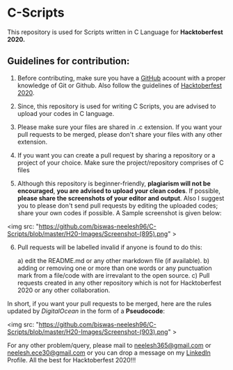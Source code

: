 # C-Scripts
 This repository is used for Scripts written in C Language for **Hacktoberfest 2020.**
## Guidelines for contribution:

1) Before contributing, make sure you have a [GitHub](https://github.com) acoount with a proper knowledge of Git or Github. Also follow the guidelines of [Hacktoberfest 2020](https://hacktoberfest.digitalocean.com/faq).

2) Since, this repository is used for writing C Scripts, you are advised to upload your codes in C language.

3) Please make sure your files are shared in .c extension. If you want your pull requests to be merged, please don't share your files with any other extension.   

4) If you want you can create a pull request by sharing a repository or a project of your choice. Make sure the project/repository comprises of C files

5) Although this repository is beginner-friendly, **plagiarism will not be encouraged**, **you are advised to upload your clean codes**. If possible, **please share the screenshots of your editor and output**.  Also I suggest you to please don't send pull requests by editing the uploaded codes; share your own codes if possible. A Sample screenshot is given below:
 
<img src: "https://github.com/biswas-neelesh96/C-Scripts/blob/master/H20-Images/Screenshot-(895).png" >


6) Pull requests will be labelled invalid if anyone is found to do this:

	a) edit the README.md or any other markdown file (if available).
	b) adding or removing one or more than one words or any punctuation mark from a file/code with are irrevalant to the open source.
	c) Pull requests created in any other repository which is not for Hacktoberfest 2020 or  any other collaboration.
 
 In short, if you want your pull requests to be merged, here are the rules updated by *DigitalOcean* in the form of a **Pseudocode**:
 
<img src: "https://github.com/biswas-neelesh96/C-Scripts/blob/master/H20-Images/Screenshot-(903).png" >

For any other problem/query, please mail to [neelesh365@gmail.com](mailto:neelesh365@gmail.com) or [neelesh.ece30@gmail.com](mailto:neelesh.ece30@gmail.com) or you can drop a message on my [LinkedIn](https://www.linkedin.com/in/neelesh-biswas-88a255142/) Profile. All the best for Hacktoberfest 2020!!! 

 
